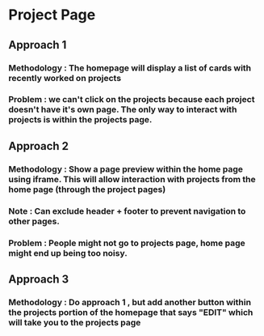 # Project Page
## Approach 1 
### Methodology : The homepage will display a list of cards with recently worked on projects
### Problem : we can't click on the projects because each project doesn't have it's own page. The only way to interact with projects is within the projects page.

## Approach 2 
### Methodology : Show a page preview within the home page using iframe. This will allow interaction with projects from the home page (through the project pages) 
### Note : Can exclude header + footer to prevent navigation to other pages.
### Problem : People might not go to projects page, home page might end up being too noisy.

## Approach 3
### Methodology : Do approach 1 , but add another button within the projects portion of the homepage that says "EDIT" which will take you to the projects page